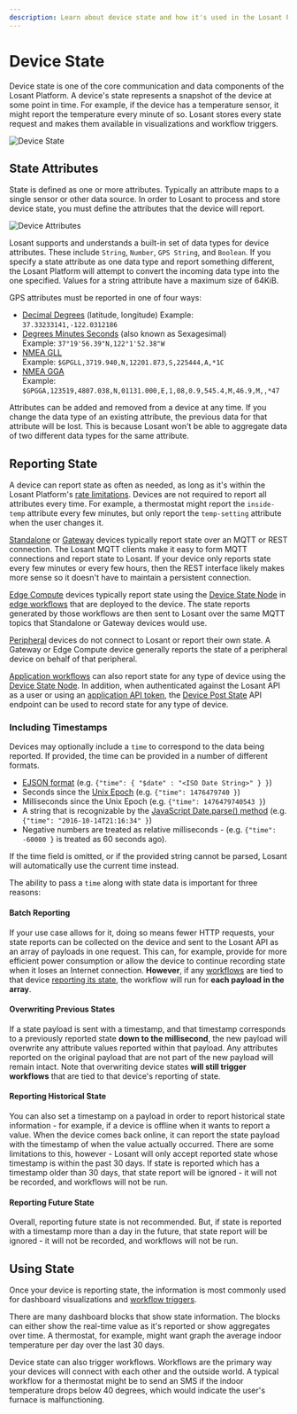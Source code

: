 ```yaml
---
description: Learn about device state and how it's used in the Losant Platform.
---
```


# Device State

Device state is one of the core communication and data components of the Losant Platform. A device's state represents a snapshot of the device at some point in time. For example, if the device has a temperature sensor, it might report the temperature every minute of so. Losant stores every state request and makes them available in visualizations and workflow triggers.

![Device State](/images/devices/state-diagram.png "Device State")

## State Attributes

State is defined as one or more attributes. Typically an attribute maps to a single sensor or other data source. In order to Losant to process and store device state, you must define the attributes that the device will report.

![Device Attributes](/images/devices/device-attributes.png "Device Attributes")

Losant supports and understands a built-in set of data types for device attributes. These include `String`, `Number`, <span id="gps-attributes">`GPS String`</span>, and `Boolean`. If you specify a state attribute as one data type and report something different, the Losant Platform will attempt to convert the incoming data type into the one specified. Values for a string attribute have a maximum size of 64KiB.

GPS attributes must be reported in one of four ways:

* [Decimal Degrees](https://en.wikipedia.org/wiki/Decimal_degrees) (latitude, longitude)
  Example: `37.33233141,-122.0312186`
* [Degrees Minutes Seconds](https://en.wikipedia.org/wiki/Degree_(angle)#Subdivisions) (also known as Sexagesimal)  
  Example: `37°19'56.39"N,122°1'52.38"W`
* [NMEA GLL](http://www.gpsinformation.org/dale/nmea.htm#GLL)  
  Example: `$GPGLL,3719.940,N,12201.873,S,225444,A,*1C`
* [NMEA GGA](http://www.gpsinformation.org/dale/nmea.htm#GGA)  
  Example: `$GPGGA,123519,4807.038,N,01131.000,E,1,08,0.9,545.4,M,46.9,M,,*47`

Attributes can be added and removed from a device at any time. If you change the data type of an existing attribute, the previous data for that attribute will be lost. This is because Losant won't be able to aggregate data of two different data types for the same attribute.

## Reporting State

A device can report state as often as needed, as long as it's within the Losant Platform's [rate limitations](/organizations/resource-limits/#message-throttling). Devices are not required to report all attributes every time. For example, a thermostat might report the `inside-temp` attribute every few minutes, but only report the `temp-setting` attribute when the user changes it.

[Standalone](/devices/overview/#device-type) or [Gateway](/devices/overview/#device-type) devices typically report state over an MQTT or REST connection. The Losant MQTT clients make it easy to form MQTT connections and report state to Losant. If your device only reports state every few minutes or every few hours, then the REST interface likely makes more sense so it doesn't have to maintain a persistent connection.

[Edge Compute](/devices/overview/#device-type) devices typically report state using the [Device State Node](/workflows/outputs/device-state/) in [edge workflows](/workflows/edge-workflows/) that are deployed to the device. The state reports generated by those workflows are then sent to Losant over the same MQTT topics that Standalone or Gateway devices would use.

[Peripheral](/devices/overview/#device-type) devices do not connect to Losant or report their own state. A Gateway or Edge Compute device generally reports the state of a peripheral device on behalf of that peripheral.

[Application workflows](/workflows/application-workflows/) can also report state for any type of device using the [Device State Node](/workflows/outputs/device-state/). In addition, when authenticated against the Losant API as a user or using an [application API token](/applications/application-tokens/), the [Device Post State](/rest-api/device/#post-state) API endpoint can be used to record state for any type of device.

### Including Timestamps

Devices may optionally include a `time` to correspond to the data being reported. If provided, the time can be provided in a number of different formats.

* <a href="https://docs.mongodb.org/manual/reference/mongodb-extended-json" target="\_blank">EJSON format</a> (e.g. `{"time": { "$date" : "<ISO Date String>" } }`)
* Seconds since the <a href="https://en.wikipedia.org/wiki/Unix_time" target="\_blank">Unix Epoch</a> (e.g. `{"time": 1476479740 }`)
* Milliseconds since the Unix Epoch (e.g. `{"time": 1476479740543 }`)
* A string that is recognizable by the <a href="https://developer.mozilla.org/en-US/docs/Web/JavaScript/Reference/Global_Objects/Date/parse" target="\_blank">JavaScript Date.parse() method</a> (e.g. `{"time": "2016-10-14T21:16:34" }`)
* Negative numbers are treated as relative milliseconds - (e.g. `{"time": -60000 }` is treated as 60 seconds ago).

If the time field is omitted, or if the provided string cannot be parsed, Losant will automatically use the current time instead.

The ability to pass a `time` along with state data is important for three reasons:

#### Batch Reporting

If your use case allows for it, doing so means fewer HTTP requests, your state reports can be collected on the device and sent to the Losant API as an array of payloads in one request. This can, for example, provide for more efficient power consumption or allow the device to continue recording state when it loses an Internet connection. **However**, if any [workflows](/workflows/overview/) are tied to that device [reporting its state](/workflows/triggers/device/), the workflow will run for **each payload in the array**.

#### Overwriting Previous States

If a state payload is sent with a timestamp, and that timestamp corresponds to a previously reported state **down to the millisecond**, the new payload will overwrite any attribute values reported within that payload. Any attributes reported on the original payload that are not part of the new payload will remain intact. Note that overwriting device states **will still trigger workflows** that are tied to that device's reporting of state.

#### Reporting Historical State

You can also set a timestamp on a payload in order to report historical state information - for example, if a device is offline when it wants to report a value. When the device comes back online, it can report the state payload with the timestamp of when the value actually occurred. There are some limitations to this, however - Losant will only accept reported state whose timestamp is within the past 30 days. If state is reported which has a timestamp older than 30 days, that state report will be ignored - it will not be recorded, and workflows will not be run.

#### Reporting Future State

Overall, reporting future state is not recommended. But, if state is reported with a timestamp more than a day in the future, that state report will be ignored - it will not be recorded, and workflows will not be run.

## Using State

Once your device is reporting state, the information is most commonly used for dashboard visualizations and [workflow triggers](/workflows/triggers/device/).

There are many dashboard blocks that show state information. The blocks can either show the real-time value as it's reported or show aggregates over time. A thermostat, for example, might want graph the average indoor temperature per day over the last 30 days.

Device state can also trigger workflows. Workflows are the primary way your devices will connect with each other and the outside world. A typical workflow for a thermostat might be to send an SMS if the indoor temperature drops below 40 degrees, which would indicate the user's furnace is malfunctioning.

